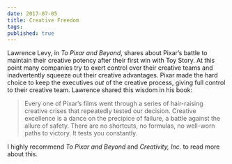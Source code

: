 ```yaml
---
date: 2017-07-05
title: Creative Freedom
tags:
published: true
---
```


Lawrence Levy, in _To Pixar and Beyond_, shares about Pixar’s battle to maintain their creative potency after their first win with Toy Story. At this point many companies try to exert control over their creative teams and inadvertently squeeze out their creative advantages. Pixar made the hard choice to keep the executives _out_ of the creative process, giving full control to their creative team. Lawrence shared this wisdom in his book:

> Every one of Pixar’s films went through a series of hair-raising creative crises that repeatedly tested our decision. Creative excellence is a dance on the precipice of failure, a battle against the allure of safety. There are no shortcuts, no formulas, no well-worn paths to victory. It tests you constantly.

I highly recommend _To Pixar and Beyond_ and _Creativity, Inc._ to read more about this.
